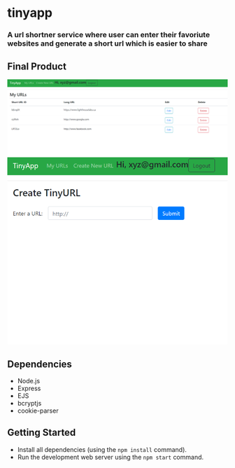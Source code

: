 # tinyapp

### A url shortner service where user can enter their favoriute websites and generate a short url which is easier to share 

## Final Product
!["Screenshot of main URLs page"](https://github.com/rjt-s/tinyapp/blob/master/docs/mains_url.png?raw=true)
!["Screenshot of create URLs page"](https://github.com/rjt-s/tinyapp/blob/master/docs/create_tiny.png?raw=true)

## Dependencies

- Node.js
- Express
- EJS
- bcryptjs
- cookie-parser

## Getting Started

- Install all dependencies (using the `npm install` command).
- Run the development web server using the `npm start` command.
